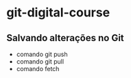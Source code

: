 # git-digital-course

## Salvando alterações no Git

* comando git push
* comando git pull
* comando fetch
